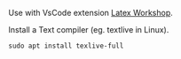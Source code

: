 Use with VsCode extension [Latex Workshop](https://marketplace.visualstudio.com/items?itemName=James-Yu.latex-workshop).

Install a Text compiler (eg. textlive in Linux).
```
sudo apt install texlive-full
```
